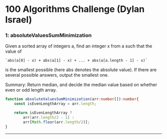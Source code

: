 # 100 Algorithms Challenge (Dylan Israel)

### 1: absoluteValuesSumMinimization
Given a sorted array of integers a, find an integer x from a such that the value of

    `abs(a[0] - x) + abs(a[1] - x) + ... + abs(a[a.length - 1] - x)`
is the smallest possible (here abs denotes the absolute value).
If there are several possible answers, output the smallest one.

Summary: Return median, and decide the median value based on whether even or odd length array.

```typescript
function absoluteValuesSumMinimization(arr:number[]):number{
    const isEvenLengthArray = arr.length;

    return isEvenLengthArray ? 
        arr[arr.length/2 - 1] :
        arr[Math.floor(arr.length/2)];
}

```
---

